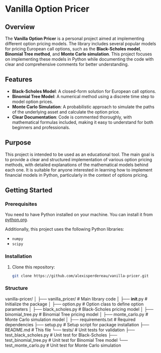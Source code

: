 # Vanilla Option Pricer

## Overview
The **Vanilla Option Pricer** is a personal project aimed at implementing different option pricing models. The library includes several popular models for pricing European call options, such as the **Black-Scholes model**, **Binomial Tree method**, and **Monte Carlo simulation**. This project focuses on implementing these models in Python while documenting the code with clear and comprehensive comments for better understanding.

## Features
- **Black-Scholes Model**: A closed-form solution for European call options.
- **Binomial Tree Model**: A numerical method using a discrete time step to model option prices.
- **Monte Carlo Simulation**: A probabilistic approach to simulate the paths of the underlying asset and calculate the option price.
- **Clear Documentation**: Code is commented thoroughly, with mathematical formulas included, making it easy to understand for both beginners and professionals.

## Purpose
This project is intended to be used as an educational tool. The main goal is to provide a clear and structured implementation of various option pricing methods, with detailed explanations of the mathematical models behind each one. It is suitable for anyone interested in learning how to implement financial models in Python, particularly in the context of options pricing.

## Getting Started

### Prerequisites
You need to have Python installed on your machine. You can install it from [python.org](https://www.python.org/downloads/).

Additionally, this project uses the following Python libraries:
- `numpy`
- `scipy`

### Installation
1. Clone this repository:
   ```bash
   git clone https://github.com/alexisperdereau/vanilla-pricer.git


### Structure

vanilla-pricer/
│
├── vanilla_pricer/                # Main library code
│   ├── __init__.py                # Initialize the package
│   ├── option.py                  # Option class to define option parameters
│   ├── black_scholes.py           # Black-Scholes pricing model
│   ├── binomial_tree.py           # Binomial Tree pricing model
│   ├── monte_carlo.py             # Monte Carlo simulation model
│
├── requirements.txt               # Required dependencies
├── setup.py                       # Setup script for package installation
├── README.md                      # This file
└── tests/                         # Unit tests for validation
    ├── test_black_scholes.py      # Unit test for Black-Scholes
    ├── test_binomial_tree.py      # Unit test for Binomial Tree model
    └── test_monte_carlo.py        # Unit test for Monte Carlo simulation
